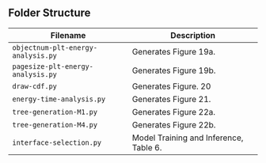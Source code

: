 ## Folder Structure

|              Filename              |                         Description                          |
| -------------------------------- | ---------------------------------------------------------- |
| `objectnum-plt-energy-analysis.py` |                    Generates Figure 19a.                     |
| `pagesize-plt-energy-analysis.py`  |                    Generates Figure 19b.                    |
|           `draw-cdf.py`            |                     Generates Figure. 20                      |
|     `energy-time-analysis.py`      |                     Generates Figure 21.                      |
|      `tree-generation-M1.py`       |                    Generates Figure 22a.                     |
|      `tree-generation-M4.py`       |                    Generates Figure 22b.                     |
|      `interface-selection.py`      |            Model Training and Inference, Table 6.            |
